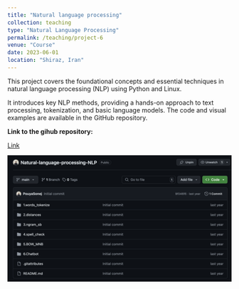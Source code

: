 ```yaml
---
title: "Natural language processing"
collection: teaching
type: "Natural Language Processing"
permalink: /teaching/project-6
venue: "Course"
date: 2023-06-01
location: "Shiraz, Iran"
---
```


This project covers the foundational concepts and essential techniques in natural language processing (NLP) using Python and Linux. 

It introduces key NLP methods, providing a hands-on approach to text processing, tokenization, and basic language models. The code and visual examples are available in the GitHub repository.

**Link to the gihub repository:**

[Link](https://github.com/PouyaSonej/Natural-language-processing-NLP.git)

![image](/images/Project6.png)
